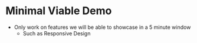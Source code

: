 # Minimal Viable Demo
- Only work on features we will be able to showcase in a 5 minute window
  - Such as Responsive Design